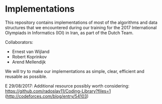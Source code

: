 # Implementations

This repository contains implementations of most of the algorithms and data structures that we encountered during our training for the 2017 International Olympiads in Informatics (IOI) in Iran, as part of the Dutch Team.

Collaborators:
- Ernest van Wijland
- Robert Koprinkov
- Arend Mellendijk

We will try to make our implementations as simple, clear, efficient and reusable as possible.


E 29/08/2017:
Additional resource possibly worth considering: https://github.com/radoslav11/Coding-Library?files=1 (http://codeforces.com/blog/entry/54103)
